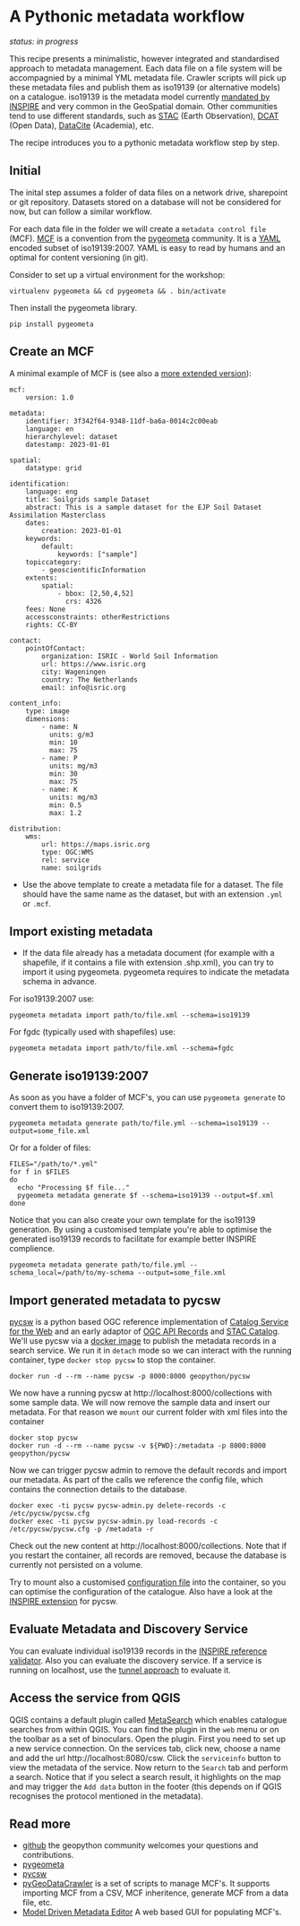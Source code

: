 # A Pythonic metadata workflow

*status: in progress*

This recipe presents a minimalistic, however integrated and standardised approach to metadata management. Each data file on a file system will be accompagnied by a minimal YML metadata file. Crawler scripts will pick up these metadata files and publish them as iso19139 (or alternative models) on a catalogue. iso19139 is the metadata model currently [mandated by INSPIRE](https://inspire.ec.europa.eu/id/document/tg/metadata-iso19139) and very common in the GeoSpatial domain. Other communities tend to use different standards, such as [STAC](https://stacspec.org/en/about/stac-spec/) (Earth Observation), [DCAT](https://www.w3.org/TR/vocab-dcat-2/) (Open Data), [DataCite](https://schema.datacite.org/) (Academia), etc.

The recipe introduces you to a pythonic metadata workflow step by step.

## Initial

The inital step assumes a folder of data files on a network drive, sharepoint or git repository. Datasets stored on a database will not be considered for now, but can follow a similar workflow.

For each data file in the folder we will create a `metadata control file` (MCF). [MCF](https://geopython.github.io/pygeometa/reference/mcf/) is a convention from the [pygeometa](https://geopython.github.io/pygeometa) community. It is a [YAML](https://en.wikipedia.org/wiki/YAML) encoded subset of iso19139:2007. YAML is easy to read by humans and an optimal for content versioning (in git).

Consider to set up a virtual environment for the workshop:

```
virtualenv pygeometa && cd pygeometa && . bin/activate
```

Then install the pygeometa library.

```
pip install pygeometa
```

## Create an MCF

A minimal example of MCF is (see also a [more extended version](https://github.com/geopython/pygeometa/blob/master/sample.yml)):

```
mcf:
    version: 1.0

metadata:
    identifier: 3f342f64-9348-11df-ba6a-0014c2c00eab
    language: en
    hierarchylevel: dataset
    datestamp: 2023-01-01

spatial:
    datatype: grid

identification:
    language: eng
    title: Soilgrids sample Dataset
    abstract: This is a sample dataset for the EJP Soil Dataset Assimilation Masterclass
    dates:
        creation: 2023-01-01
    keywords:
        default:
            keywords: ["sample"]
    topiccategory:
        - geoscientificInformation
    extents:
        spatial:
            - bbox: [2,50,4,52]
              crs: 4326
    fees: None
    accessconstraints: otherRestrictions
    rights: CC-BY

contact:
    pointOfContact: 
        organization: ISRIC - World Soil Information
        url: https://www.isric.org
        city: Wageningen
        country: The Netherlands
        email: info@isric.org

content_info:
    type: image
    dimensions:
        - name: N
          units: g/m3
          min: 10
          max: 75
        - name: P
          units: mg/m3
          min: 30
          max: 75
        - name: K
          units: mg/m3
          min: 0.5
          max: 1.2

distribution:
    wms:
        url: https://maps.isric.org
        type: OGC:WMS
        rel: service
        name: soilgrids
```

- Use the above template to create a metadata file for a dataset. The file should have the same name as the dataset, but with an extension `.yml` or `.mcf`.

## Import existing metadata

- If the data file already has a metadata document (for example with a shapefile, if it contains a file with extension .shp.xml), you can try to import it using pygeometa. pygeometa requires to indicate the metadata schema in advance.

For iso19139:2007 use:

```
pygeometa metadata import path/to/file.xml --schema=iso19139
```

For fgdc (typically used with shapefiles) use: 

```
pygeometa metadata import path/to/file.xml --schema=fgdc
```

## Generate iso19139:2007

As soon as you have a folder of MCF's, you can use `pygeometa generate` to convert them to iso19139:2007.

```
pygeometa metadata generate path/to/file.yml --schema=iso19139 --output=some_file.xml
```

Or for a folder of files:

```
FILES="/path/to/*.yml"
for f in $FILES
do
  echo "Processing $f file..."
  pygeometa metadata generate $f --schema=iso19139 --output=$f.xml
done
```

Notice that you can also create your own template for the iso19139 generation. By using a customised template you're able to optimise the generated iso19139 records to facilitate for example better INSPIRE complience.

```
pygeometa metadata generate path/to/file.yml --schema_local=/path/to/my-schema --output=some_file.xml
```

## Import generated metadata to pycsw

[pycsw](https://www.pycsw.org) is a python based OGC reference implementation of [Catalog Service for the Web](https://www.ogc.org/standards/cat) and an early adaptor of [OGC API Records](https://ogcapi.ogc.org/records/) and [STAC Catalog](https://stacspec.org/en). We'll use pycsw via a [docker image](https://docs.pycsw.org/en/latest/docker.html) to publish the metadata records in a search service. We run it in `detach` mode so we can interact with the running container, type `docker stop pycsw` to stop the container.

```
docker run -d --rm --name pycsw -p 8000:8000 geopython/pycsw
```

We now have a running pycsw at http://localhost:8000/collections with some sample data. We will now remove the sample data and insert our metadata. For that reason we `mount` our current folder with xml files into the container

```
docker stop pycsw
docker run -d --rm --name pycsw -v ${PWD}:/metadata -p 8000:8000 geopython/pycsw
```

Now we can trigger pycsw admin to remove the default records and import our metadata. As part of the calls we reference the config file, which contains the connection details to the database.

```
docker exec -ti pycsw pycsw-admin.py delete-records -c /etc/pycsw/pycsw.cfg
docker exec -ti pycsw pycsw-admin.py load-records -c /etc/pycsw/pycsw.cfg -p /metadata -r
```

Check out the new content at http://localhost:8000/collections. Note that if you restart the container, all records are removed, because the database is currently not persisted on a volume.

Try to mount also a customised [configuration file](https://github.com/geopython/pycsw/blob/master/docker/pycsw.cfg) into the container, so you can optimise the configuration of the catalogue. Also have a look at the [INSPIRE extension](https://docs.pycsw.org/en/latest/profiles.html#inspire-extension) for pycsw.

## Evaluate Metadata and Discovery Service

You can evaluate individual iso19139 records in the [INSPIRE reference validator](https://inspire.ec.europa.eu/validator/home/index.html). Also you can evaluate the discovery service. If a service is running on localhost, use the [tunnel approach](../utils/localtunnel.md) to evaluate it.

## Access the service from QGIS

QGIS contains a default plugin called [MetaSearch](https://docs.qgis.org/3.22/en/docs/user_manual/plugins/core_plugins/plugins_metasearch.html) which enables catalogue searches from within QGIS. You can find the plugin in the `web` menu or on the toolbar as a set of binoculars. Open the plugin. First you need to set up a new service connection. On the services tab, click new, choose a name and add the url http://localhost:8080/csw. Click the `serviceinfo` button to view the metadata of the service. Now return to the `Search` tab and perform a search. Notice that if you select a search result, it highlights on the map and may trigger the `Add data` button in the footer (this depends on if QGIS recognises the protocol mentioned in the metadata). 

## Read more

- [github](https://github.com/geopython) the geopython community welcomes your questions and contributions.
- [pygeometa](https://geopython.github.io/pygeometa)
- [pycsw](https://pycsw.org)
- [pyGeoDataCrawler](https://github.com/pvgenuchten/pyGeoDataCrawler) is a set of scripts to manage MCF's. It supports importing MCF from a CSV, MCF inheritence, generate MCF from a data file, etc.
- [Model Driven Metadata Editor](https://github.com/osgeo/mdme) A web based GUI for populating MCF's.